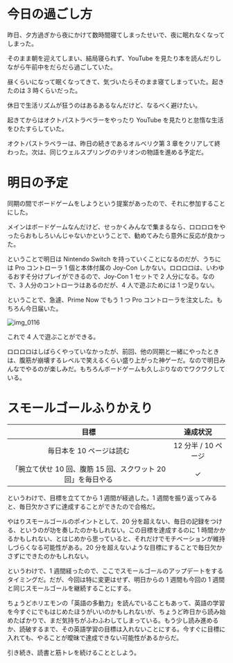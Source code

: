 # 今日の過ごし方
昨日、夕方過ぎから夜にかけて数時間寝てしまったせいで、夜に眠れなくなってしまった。

そのまま朝を迎えてしまい、結局寝られず、YouTube を見たり本を読んだりしながら午前中をだらだら過ごしていた。

昼くらいになって眠くなってきて、気づいたらそのまま寝てしまっていた。起きたのは 3 時くらいだった。

休日で生活リズムが狂うのはあるあるなんだけど、なるべく避けたい。

起きてからはオクトパストラベラーをやったり YouTube を見たりと怠惰な生活をひたすらしていた。

オクトパストラベラーは、昨日の続きであるオルベリク第 3 章をクリアして終わった。次は、同じウェルスプリングのテリオンの物語を進める予定だ。

# 明日の予定
同期の間でボードゲームをしようという提案があったので、それに参加することにした。

メインはボードゲームなんだけど、せっかくみんなで集まるなら、ロロロロをやったらおもしろいんじゃないかということで、勧めてみたら意外に反応が良かった。

ということで明日は Nintendo Switch を持っていくことになるのだが、うちには Pro コントローラ 1 個と本体付属の Joy-Con しかない。ロロロロは、いわゆるおすそ分けプレイができるので、Joy-Con 1 セットで 2 人分になる。なので、3 人分のコントローラはあるのだが、4 人で遊ぶためには 1 つ足りない。

ということで、急遽、Prime Now でもう 1 つ Pro コントローラを注文した。もちろん今日届いた。

![img_0116](https://noraworld.github.io/box-bulbasaur/2018/09/img_0116.jpg)

これで 4 人で遊ぶことができる。

ロロロロはしばらくやっていなかったが、前回、他の同期と一緒にやったときは、腹筋が崩壊するレベルで笑えるくらい盛り上がった神ゲーだ。なので明日みんなでやるのが楽しみだ。もちろんボードゲームも久しぶりなのでワクワクしている。

# スモールゴールふりかえり
| 目標 | 達成状況 |
|:---:|:---:|
| 毎日本を 10 ページは読む | 12 分半 / 10 ページ |
| 「腕立て伏せ 10 回、腹筋 15 回、スクワット 20 回」を毎日やる | ✓ |

というわけで、目標を立ててから 1 週間が経過した。1 週間を振り返ってみると、毎日欠かさずに達成することができたので合格だ。

やはりスモールゴールのポイントとして、20 分を超えない、毎日の記録をつける、というのが功を奏したのかもしれない。この目標を達成するのに 1 時間かかるかもしれない、とはじめから思っていると、それだけでモチベーションが維持しづらくなる可能性がある。20 分を超えないような目標にすることで毎日欠かさずにできたのかもしれない。

というわけで、1 週間経ったので、ここでスモールゴールのアップデートをするタイミングだ。だが、今回は特に変更はせず、明日からの 1 週間も今回の 1 週間と同じスモールゴールを継続することにする。

ちょうどホリエモンの「英語の多動力」を読んでいることもあって、英語の学習を今すぐにでもはじめたほうがいいのかもしれないが、ちょうど昨日から読み始めたばかりで、まだ気持ちがふわふわしてしまっている。もう少し読み進めるか、読破するまで、その英語学習の目標は入れないことにする。今すぐに目標に入れても、やることが曖昧で達成できない可能性があるからだ。

引き続き、読書と筋トレを続けることとしよう。
